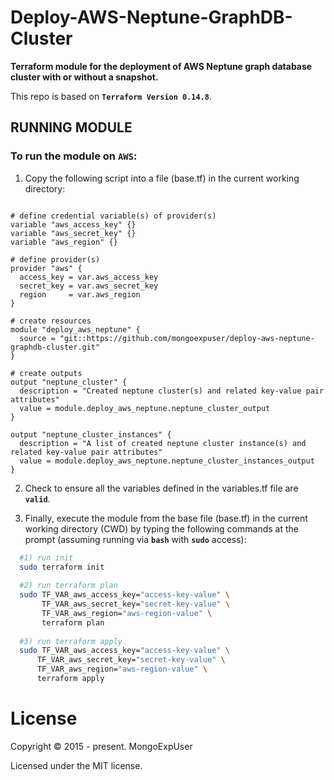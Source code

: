 # Deploy-AWS-Neptune-GraphDB-Cluster

<strong>Terraform module for the deployment of AWS Neptune graph database cluster with or without a snapshot.</strong>
<br>

This repo is based on <strong>```Terraform Version 0.14.8```</strong>.

## RUNNING MODULE

### To run the module  on ```AWS```:

1) Copy the following script into a file (base.tf) in the current working directory:

```hcl

# define credential variable(s) of provider(s)
variable "aws_access_key" {}
variable "aws_secret_key" {}
variable "aws_region" {}

# define provider(s)
provider "aws" {
  access_key = var.aws_access_key
  secret_key = var.aws_secret_key
  region     = var.aws_region
}

# create resources
module "deploy_aws_neptune" {
  source = "git::https://github.com/mongoexpuser/deploy-aws-neptune-graphdb-cluster.git"
}

# create outputs
output "neptune_cluster" {
  description = "Created neptune cluster(s) and related key-value pair attributes"
  value = module.deploy_aws_neptune.neptune_cluster_output
}

output "neptune_cluster_instances" {
  description = "A list of created neptune cluster instance(s) and related key-value pair attributes"
  value = module.deploy_aws_neptune.neptune_cluster_instances_output
}

```

2) Check to ensure all the variables defined in the variables.tf file are <strong>```valid```</strong>.

3) Finally, execute the module from the base file (base.tf) in the current working directory (CWD) by typing the following commands at the prompt (assuming running via <strong>```bash```</strong>  with <strong>```sudo```</strong> access):


```bash
  #1) run init
  sudo terraform init
  
  #2) run terraform plan
  sudo TF_VAR_aws_access_key="access-key-value" \
       TF_VAR_aws_secret_key="secret-key-value" \
       TF_VAR_aws_region="aws-region-value" \
       terraform plan
                                                                                    
  #3) run terraform apply
  sudo TF_VAR_aws_access_key="access-key-value" \
      TF_VAR_aws_secret_key="secret-key-value" \
      TF_VAR_aws_region="aws-region-value" \
      terraform apply
```


# License

Copyright © 2015 - present. MongoExpUser

Licensed under the MIT license.
